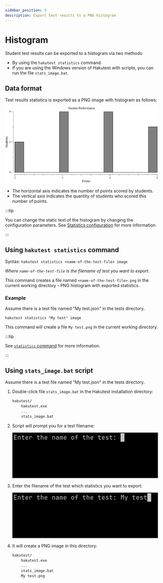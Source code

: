 ```yaml
---
sidebar_position: 3
description: Export test results to a PNG histogram
---
```


# Histogram

Student test results can be exported to a histogram via two methods:

-   By using the `hakutest statistics` command.
-   If you are using the Windows version of Hakutest with scripts, you can run the file `stats_image.bat`.

## Data format

Test results statistics is exported as a PNG image with histogram as follows:

![Histogram example](./img/histogram.png)

-   The horizontal axis indicates the number of points scored by students.
-   The vertical axis indicates the quantity of students who scored this number of points.

:::tip

You can change the static text of the histogram by changing the configuration parameters. See [Statistics configuration](/docs/configuration/stats#image) for more information.

:::

## Using `hakutest statistics` command

Syntax: `hakutest statistics <name-of-the-test-file> image`

_Where `name-of-the-test-file` is the filename of test you want to export_.

This command creates a file named `<name-of-the-test-file>.png` in the current working directory - PNG histogram with exported statistics.

### Example

Assume there is a test file named "My test.json" in the tests directory.

```shell title='Command'
hakutest statistics "My test" image
```

This command will create a file `My test.png` in the current working directory.

:::tip

See [`statistics` command](/docs/cli/statistics) for more information.

:::

## Using `stats_image.bat` script

Assume there is a test file named "My test.json" in the tests directory.

1. Double-click file `stats_image.bat` in the Hakutest installation directory:

    ```txt {4} title='Directory structure'
    hakutest/
        hakutest.exe
        ...
        stats_image.bat
    ```

2. Script will prompt you for a test filename:

    ![Script prompt](./img/script-stats-prompt-empty.png)

3. Enter the filename of the test which statistics you want to export:

    ![Script prompt with value entered](./img/script-stats-prompt-value.png)

4. It will create a PNG image in this directory:

    ```txt {5} title='Directory structure'
    hakutest/
        hakutest.exe
        ...
        stats_image.bat
        My test.png
    ```
